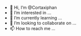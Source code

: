 - 👋 Hi, I’m @Cortaxiphan
- 👀 I’m interested in ...
- 🌱 I’m currently learning ...
- 💞️ I’m looking to collaborate on ...
- 📫 How to reach me ...

<!---
Cortaxiphan/Cortaxiphan is a ✨ special ✨ repository because its `README.md` (this file) appears on your GitHub profile.
You can click the Preview link to take a look at your changes.
--->
